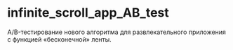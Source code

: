 # infinite_scroll_app_AB_test
A/B-тестирование нового алгоритма для развлекательного приложения с функцией «бесконечной» ленты.
